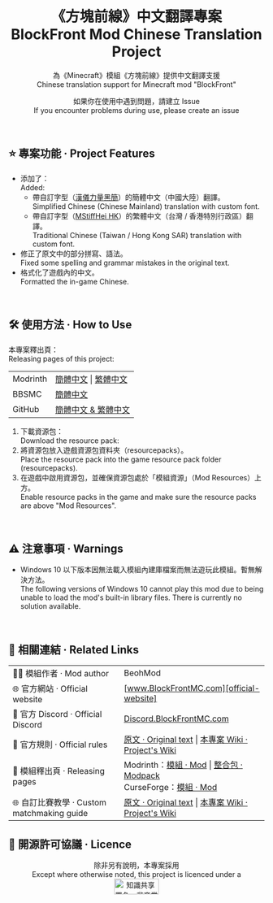 ﻿
<div align="center">

# 《方塊前線》中文翻譯專案<br>**B**lock**F**ront **Mod** **C**hi**n**ese **Tr**anslation **Project**

為《Minecraft》模組《方塊前線》提供中文翻譯支援<br>Chinese translation support for Minecraft mod "BlockFront"

如果你在使用中遇到問題，請建立 Issue<br>If you encounter problems during use, please create an issue

</div>

<br>

## ⭐ 專案功能 · Project Features

- 添加了：<br>Added:
  - 帶自訂字型（[漢儀力量黑簡][hyliliangheij]）的簡體中文（中國大陸）翻譯。<br>Simplified Chinese (Chinese Mainland) translation with custom font.
  - 帶自訂字型（[MStiffHei HK][mstiffhei-hk]）的繁體中文（台灣 / 香港特別行政區）翻譯。<br>Traditional Chinese (Taiwan / Hong Kong SAR) translation with custom font.
- 修正了原文中的部分拼寫、語法。<br>Fixed some spelling and grammar mistakes in the original text.
- 格式化了遊戲內的中文。<br>Formatted the in-game Chinese.

[hyliliangheij]: https://www.hanyi.com.cn/productdetail.php?id=589
[mstiffhei-hk]: https://www.onlinewebfonts.com/download/

<br>

## 🛠️ 使用方法 · How to Use

本專案釋出頁：<br>Releasing pages of this project:

| | |
| :- | :- |
| Modrinth | [簡體中文][project-modrinth-schinese] \| [繁體中文][project-modrinth-tchinese] |
| BBSMC | [簡體中文][project-bbsmc-schinese] |
| GitHub | [簡體中文 & 繁體中文][project-github] |

1. 下載資源包：<br>Download the resource pack:
2. 將資源包放入遊戲資源包資料夾（resourcepacks）。<br>Place the resource pack into the game resource pack folder (resourcepacks).
3. 在遊戲中啟用資源包，並確保資源包處於「模組資源」（Mod Resources）上方。<br>Enable resource packs in the game and make sure the resource packs are above "Mod Resources".

[project-modrinth-schinese]: https://modrinth.com/resourcepack/bfmod-cntr-project-schinese/versions
[project-modrinth-tchinese]: https://modrinth.com/resourcepack/bfmod-cntr-project-tchinese/versions
[project-bbsmc-schinese]: https://bbsmc.net/resourcepack/bfmod-cntr-project-schinese/versions
[project-github]: https://github.com/YoMonNPC/BFMod-CNTR-Project/releases

<br>

## ⚠️ 注意事項 · Warnings

- Windows 10 以下版本因無法載入模組內建庫檔案而無法遊玩此模組。暫無解決方法。<br>The following versions of Windows 10 cannot play this mod due to being unable to load the mod's built-in library files. There is currently no solution available.

<br>

## 🔗 相關連結 · Related Links

| | |
| :- | :- |
| 🧑‍💻 模組作者 · Mod author | BeohMod |
| 🌐 官方網站 · Official website | [www.BlockFrontMC.com][official-website] |
| 💬 官方 Discord · Official Discord| [Discord.BlockFrontMC.com][official-discord] |
| 📄 官方規則 · Official rules | [原文 · Original text][official-rules] \| [本專案 Wiki · Project's Wiki][project-wiki] |
| 📄 模組釋出頁 · Releasing pages | Modrinth：[模組 · Mod][mod-modrinth] \| [整合包 · Modpack][modpack-modrinth]<br>CurseForge：[模組 · Mod][mod-curseforge] |
| 🌐 自訂比賽教學 · Custom matchmaking guide | [原文 · Original text][matchmaking-guide] \| [本專案 Wiki · Project's Wiki][project-wiki] |

[official-website]: https://www.blockfrontmc.com
[official-discord]: https://discord.blockfrontmc.com
[official-rules]: https://www.blockfrontmc.com/rules
[project-wiki]: https://github.com/YoMonNPC/BFMod-CNTR-Project/wiki
[mod-modrinth]: https://modrinth.com/mod/blockfront
[modpack-modrinth]: https://modrinth.com/modpack/
[mod-curseforge]: https://www.curseforge.com/minecraft/mc-mods/world-war-iimod-packcd565693a2b50b63076c42f932746214
[matchmaking-guide]: https://discord.com/channels/899063859539759154/1090433325564432495/1090433325564432495

## 🤝 開源許可協議 · Licence

<div align="center">

除非另有說明，本專案採用<br>Except where otherwise noted, this project is licenced under a<br><a href="https://creativecommons.org/licenses/by-nc-sa/4.0/"><img src="http://mirrors.creativecommons.org/presskit/buttons/88x31/png/by-nc-sa.png" alt="知識共享署名—非商業性使用—相同方式共享 4.0 國際公共許可協議（Creative Commons Attribution 4.0 International Licence，CC BY-NC-SA 4.0）" width="88" height="31" /></a>

</div>
